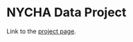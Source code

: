 # NYCHA Data Project
Link to the [project page](https://coms-bc3997-sp23.github.io/website-19ewalker/).
